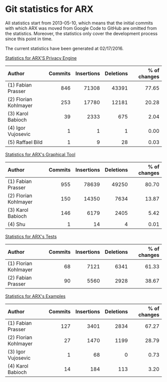 # Git statistics for ARX

All statistics start from 2013-05-10, which means that the initial commits with which 
ARX was moved from Google Code to GitHub are omitted from the statistics.
Moreover, the statistics only cover the development process since this point in time.

The current statistics have been generated at 02/17/2016.

[Statistics for ARX'S Privacy Engine](https://rawgit.com/arx-deidentifier/arx-contributors/master/gitinspector-statistics-main.html)

| Author                          | Commits    | Insertions      | Deletions    | % of changes |
|:--------------------------------|-----------:|----------------:|-------------:|-------------:|
| (1) Fabian Prasser              |     846    |      71308      |     43391    |        77.65 |
| (2) Florian Kohlmayer           |     253    |      17780      |     12181    |        20.28 |
| (3) Karol Babioch               |      39    |       2333      |       675    |         2.04 |
| (4) Igor Vujosevic              |       1    |          1      |         1    |         0.00 |
| (5) Raffael Bild                |       1    |          9      |        28    |         0.03 |

[Statistics for ARX's Graphical Tool](https://rawgit.com/arx-deidentifier/arx-contributors/master/gitinspector-statistics-gui.html)

| Author                           | Commits    | Insertions      | Deletions    | % of changes |
|:---------------------------------|-----------:|----------------:|-------------:|-------------:|
| (1) Fabian Prasser               |  955       |  78639          |49250         |  80.70       |
| (2) Florian Kohlmayer            |  150       |  14350          | 7634         |  13.87       |
| (3) Karol Babioch                |  146       |   6179          | 2405         |   5.42       |
| (4) Shu                          |    1       |     14          |    4         |   0.01       |

[Statistics for ARX's Tests](https://rawgit.com/arx-deidentifier/arx-contributors/master/gitinspector-statistics-test.html)

| Author                           | Commits    | Insertions      | Deletions    | % of changes |
|:---------------------------------|-----------:|----------------:|-------------:|-------------:|
| (1) Florian Kohlmayer            |   68       |   7121          | 6341         |  61.33       |
| (2) Fabian Prasser               |   90       |   5560          | 2928         |  38.67       |

[Statistics for ARX's Examples](https://rawgit.com/arx-deidentifier/arx-contributors/master/gitinspector-statistics-example.html)

| Author                           | Commits    | Insertions      | Deletions    | % of changes |
|:---------------------------------|-----------:|----------------:|-------------:|-------------:|
| (1) Fabian Prasser               |  127       |   3401          | 2834         |  67.27       |
| (2) Florian Kohlmayer            |   27       |   1470          | 1199         |  28.79       |
| (3) Igor Vujosevic               |    1       |     68          |    0         |   0.73       |
| (4) Karol Babioch                |   14       |    184          |  113         |   3.20       |
